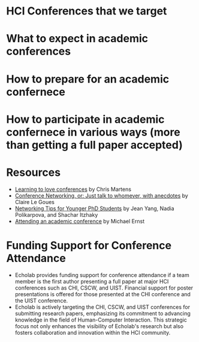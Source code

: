 # HCI Conferences that we target

# What to expect in academic conferences

# How to prepare for an academic confernece

# How to participate in academic confernece in various ways (more than getting a full paper accepted)

# Resources

- [Learning to love conferences](http://lambdamaphone.blogspot.com/2016/05/learning-to-love-conferences.html) by Chris Martens
- [Conference Networking, or: Just talk to whomever, with anecdotes](https://clairelegoues.com/2017/05/14/conference-networking-or-just-talk-to-whomever-with-anecdotes/) by Claire Le Goues
- [Networking Tips for Younger PhD Students](http://jxyzabc.blogspot.com/2016/05/networking-tips-for-younger-phd-students.html) by Jean Yang, Nadia Polikarpova, and Shachar Itzhaky
- [Attending an academic conference](https://homes.cs.washington.edu/~mernst/advice/conference-attendance.html) by Michael Ernst

# Funding Support for Conference Attendance

- Echolab provides funding support for conference attendance if a team member is the first author presenting a full paper at major HCI conferences such as CHI, CSCW, and UIST. Financial support for poster presentations is offered for those presented at the CHI conference and the UIST conference.
- Echolab is actively targeting the CHI, CSCW, and UIST conferences for submitting research papers, emphasizing its commitment to advancing knowledge in the field of Human-Computer Interaction. This strategic focus not only enhances the visibility of Echolab's research but also fosters collaboration and innovation within the HCI community.